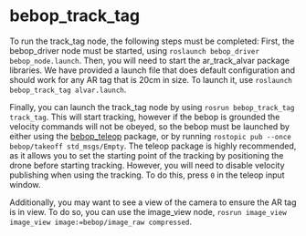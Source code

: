 # bebop_track_tag

To run the track_tag node, the following steps must be completed:
First, the bebop_driver node must be started, using `roslaunch bebop_driver bebop_node.launch`.
Then, you will need to start the ar_track_alvar package libraries. We have provided a launch file that does default configuration and should work for any AR tag that is 20cm in size. To launch it, use `roslaunch bebop_track_tag alvar.launch`.


Finally, you can launch the track_tag node by using `rosrun bebop_track_tag track_tag`. This will start tracking, however if the bebop is grounded the velocity commands will not be obeyed, so the bebop must be launched by either using the <a href="https://github.com/Michionlion/bebop_teleop">bebop_teleop</a> package, or by running `rostopic pub --once bebop/takeoff std_msgs/Empty`.
The teleop package is highly recommended, as it allows you to set the starting point of the tracking by positioning the drone before starting tracking. However, you will need to disable velocity publishing when using the tracking. To do this, press `0` in the teleop input window.


Additionally, you may want to see a view of the camera to ensure the AR tag is in view. To do so, you can use the image_view node, `rosrun image_view image_view image:=bebop/image_raw compressed`.

